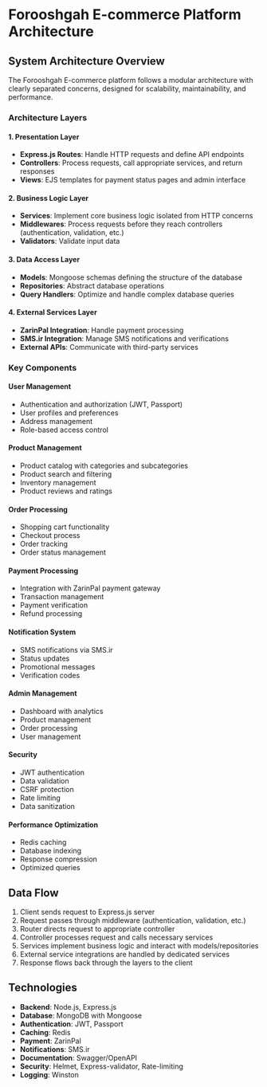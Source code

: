 # Forooshgah E-commerce Platform Architecture

## System Architecture Overview

The Forooshgah E-commerce platform follows a modular architecture with clearly separated concerns, designed for scalability, maintainability, and performance.

### Architecture Layers

#### 1. Presentation Layer
- **Express.js Routes**: Handle HTTP requests and define API endpoints
- **Controllers**: Process requests, call appropriate services, and return responses
- **Views**: EJS templates for payment status pages and admin interface

#### 2. Business Logic Layer
- **Services**: Implement core business logic isolated from HTTP concerns
- **Middlewares**: Process requests before they reach controllers (authentication, validation, etc.)
- **Validators**: Validate input data

#### 3. Data Access Layer
- **Models**: Mongoose schemas defining the structure of the database
- **Repositories**: Abstract database operations
- **Query Handlers**: Optimize and handle complex database queries

#### 4. External Services Layer
- **ZarinPal Integration**: Handle payment processing
- **SMS.ir Integration**: Manage SMS notifications and verifications
- **External APIs**: Communicate with third-party services

### Key Components

#### User Management
- Authentication and authorization (JWT, Passport)
- User profiles and preferences
- Address management
- Role-based access control

#### Product Management
- Product catalog with categories and subcategories
- Product search and filtering
- Inventory management
- Product reviews and ratings

#### Order Processing
- Shopping cart functionality
- Checkout process
- Order tracking
- Order status management

#### Payment Processing
- Integration with ZarinPal payment gateway
- Transaction management
- Payment verification
- Refund processing

#### Notification System
- SMS notifications via SMS.ir
- Status updates
- Promotional messages
- Verification codes

#### Admin Management
- Dashboard with analytics
- Product management
- Order processing
- User management

#### Security
- JWT authentication
- Data validation
- CSRF protection
- Rate limiting
- Data sanitization

#### Performance Optimization
- Redis caching
- Database indexing
- Response compression
- Optimized queries

## Data Flow

1. Client sends request to Express.js server
2. Request passes through middleware (authentication, validation, etc.)
3. Router directs request to appropriate controller
4. Controller processes request and calls necessary services
5. Services implement business logic and interact with models/repositories
6. External service integrations are handled by dedicated services
7. Response flows back through the layers to the client

## Technologies

- **Backend**: Node.js, Express.js
- **Database**: MongoDB with Mongoose
- **Authentication**: JWT, Passport
- **Caching**: Redis
- **Payment**: ZarinPal
- **Notifications**: SMS.ir
- **Documentation**: Swagger/OpenAPI
- **Security**: Helmet, Express-validator, Rate-limiting
- **Logging**: Winston 